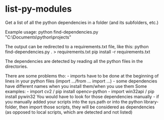 # list-py-modules
Get a list of all the python dependencies in a folder (and its subfolders, etc.)

Example usage: 		python find-dependencies.py "C:\Documents\python\projects\"


The output can be redirected to a requirements.txt file, like this:
		python find-dependencies.py . > requirements.txt
		pip install -r requirements.txt

The dependencies are detected by reading all the python files in the directories.

There are some problems tho:
	- imports have to be done at the beginning of lines in your python files (import .../from ... import ...)
	- some dependencies have different names when you install them/when you use them
		Some examples:
			- import cv2 / pip install opencv-python
			- import win32api / pip install pywin32
		You would have to look for those dependencies manually
	- if you manually added your scripts into the sys.path or into the python library-folder, then import those scripts,
		they will be considered as dependencies (as opposed to local scripts, which are detected and not listed)
